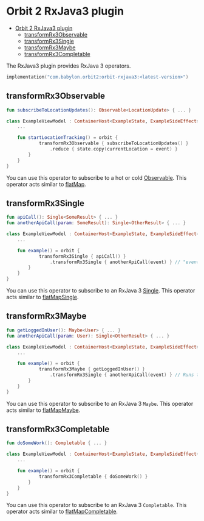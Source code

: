 # Orbit 2 RxJava3 plugin

- [Orbit 2 RxJava3 plugin](#orbit-2-rxjava3-plugin)
  - [transformRx3Observable](#transformrx3observable)
  - [transformRx3Single](#transformrx3single)
  - [transformRx3Maybe](#transformrx3maybe)
  - [transformRx3Completable](#transformrx3completable)

The RxJava3 plugin provides RxJava 3 operators.

```kotlin
implementation("com.babylon.orbit2:orbit-rxjava3:<latest-version>")
```

## transformRx3Observable

``` kotlin
fun subscribeToLocationUpdates(): Observable<LocationUpdate> { ... }

class ExampleViewModel : ContainerHost<ExampleState, ExampleSideEffect> {
    ...

    fun startLocationTracking() = orbit {
            transformRx3Observable { subscribeToLocationUpdates() }
                .reduce { state.copy(currentLocation = event) }
        }
    }
}
```

You can use this operator to subscribe to a hot or cold [Observable](http://reactivex.io/documentation/observable.html).
This operator acts similar to [flatMap](https://github.com/ReactiveX/RxJava/wiki/Transforming-Observables#flatmap).

## transformRx3Single

``` kotlin
fun apiCall(): Single<SomeResult> { ... }
fun anotherApiCall(param: SomeResult): Single<OtherResult> { ... }

class ExampleViewModel : ContainerHost<ExampleState, ExampleSideEffect> {
    ...

    fun example() = orbit {
            transformRx3Single { apiCall() }
                .transformRx3Single { anotherApiCall(event) } // "event" is the result of the first api call
        }
    }
}
```

You can use this operator to subscribe to an RxJava 3 [Single](http://reactivex.io/documentation/single.html).
This operator acts similar to [flatMapSingle](https://github.com/ReactiveX/RxJava/wiki/Transforming-Observables#flatmapsingle).

## transformRx3Maybe

``` kotlin
fun getLoggedInUser(): Maybe<User> { ... }
fun anotherApiCall(param: User): Single<OtherResult> { ... }

class ExampleViewModel : ContainerHost<ExampleState, ExampleSideEffect> {
    ...

    fun example() = orbit {
            transformRx3Maybe { getLoggedInUser() }
                .transformRx3Single { anotherApiCall(event) } // Runs the API call if the user is logged in
        }
    }
}
```

You can use this operator to subscribe to an RxJava 3 `Maybe`.
This operator acts similar to [flatMapMaybe](https://github.com/ReactiveX/RxJava/wiki/Transforming-Observables#flatmapmaybe).

## transformRx3Completable

``` kotlin
fun doSomeWork(): Completable { ... }

class ExampleViewModel : ContainerHost<ExampleState, ExampleSideEffect> {
    ...

    fun example() = orbit {
            transformRx3Completable { doSomeWork() }
        }
    }
}
```

You can use this operator to subscribe to an RxJava 3 `Completable`.
This operator acts similar to [flatMapCompletable](https://github.com/ReactiveX/RxJava/wiki/Transforming-Observables#flatmapcompletable).
